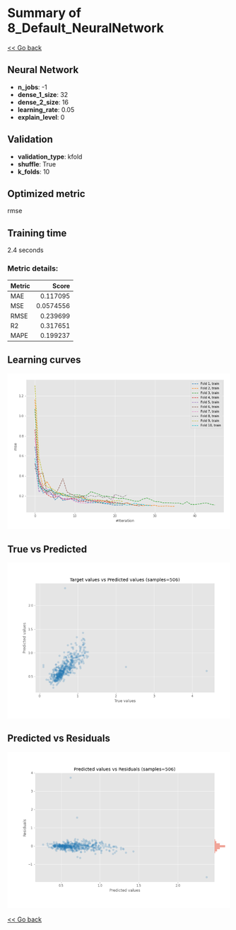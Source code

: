 # Summary of 8_Default_NeuralNetwork

[<< Go back](../README.md)


## Neural Network
- **n_jobs**: -1
- **dense_1_size**: 32
- **dense_2_size**: 16
- **learning_rate**: 0.05
- **explain_level**: 0

## Validation
 - **validation_type**: kfold
 - **shuffle**: True
 - **k_folds**: 10

## Optimized metric
rmse

## Training time

2.4 seconds

### Metric details:
| Metric   |     Score |
|:---------|----------:|
| MAE      | 0.117095  |
| MSE      | 0.0574556 |
| RMSE     | 0.239699  |
| R2       | 0.317651  |
| MAPE     | 0.199237  |



## Learning curves
![Learning curves](learning_curves.png)
## True vs Predicted

![True vs Predicted](true_vs_predicted.png)


## Predicted vs Residuals

![Predicted vs Residuals](predicted_vs_residuals.png)



[<< Go back](../README.md)
